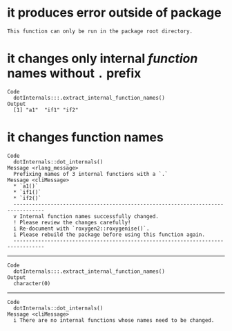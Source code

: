 # it produces error outside of package

    This function can only be run in the package root directory.

# it changes only internal *function* names without `.` prefix

    Code
      dotInternals:::.extract_internal_function_names()
    Output
      [1] "a1"  "if1" "if2"

# it changes function names

    Code
      dotInternals::dot_internals()
    Message <rlang_message>
      Prefixing names of 3 internal functions with a `.`
    Message <cliMessage>
      * `a1()`
      * `if1()`
      * `if2()`
      --------------------------------------------------------------------------------
      v Internal function names successfully changed.
      ! Please review the changes carefully!
      i Re-document with `roxygen2::roxygenise()`.
      i Please rebuild the package before using this function again.
      --------------------------------------------------------------------------------

---

    Code
      dotInternals:::.extract_internal_function_names()
    Output
      character(0)

---

    Code
      dotInternals::dot_internals()
    Message <cliMessage>
      i There are no internal functions whose names need to be changed.

